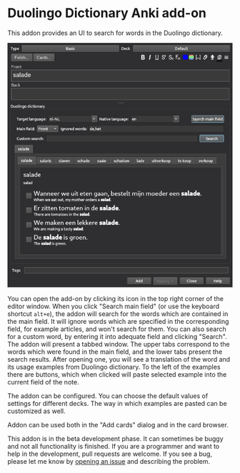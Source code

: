 # Duolingo Dictionary Anki add-on

This addon provides an UI to search for words in the Duolingo dictionary.

![Screenshot depicting the addon's user interface](screenshot.png)

You can open the add-on by clicking its icon in the top right corner of the editor window. When you click "Search main field" (or use the keyboard shortcut `alt+e`), the addon will search for the words which are contained in the main field. It will ignore words which are specified in the corresponding field, for example articles, and won't search for them. You can also search for a custom word, by entering it into adequate field and clicking "Search". The addon will present a tabbed window. The upper tabs correspond to the words which were found in the main field, and the lower tabs present the search results. After opening one, you will see a translation of the word and its usage examples from Duolingo dictionary. To the left of the examples there are buttons, which when clicked will paste selected example into the current field of the note.

The addon can be configured. You can choose the default values of settings for different decks. The way in which examples are pasted can be customized as well.

Addon can be used both in the "Add cards" dialog and in the card browser.

This addon is in the beta development phase. It can sometimes be buggy and not all functionality is finished. If you are a programmer and want to help in the development, pull requests are welcome. If you see a bug, please let me know by [opening an issue](https://github.com/atmatto/anki-duolingo-dictionary/issues/new) and describing the problem.
